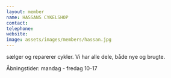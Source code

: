 ```yaml
---
layout: member
name: HASSANS CYKELSHOP
contact:
telephone:
website:
image: assets/images/members/hassan.jpg
---
```

sælger og reparerer cykler. Vi har alle dele, både nye og brugte.

Åbningstider: mandag - fredag 10-17
